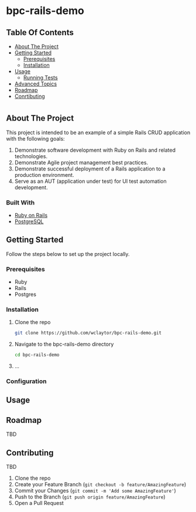 # bpc-rails-demo

<!-- TABLE OF CONTENTS -->
## Table Of Contents
- [About The Project](#about-the-project)
- [Getting Started](#getting-started)
   - [Prerequisites](#prerequisites)
   - [Installation](#installation)
- [Usage](#usage)
   - [Running Tests](#running-tests)
- [Advanced Topics](#advanced-topics)
- [Roadmap](#roadmap)
- [Conrtibuting](#contributing)

#

<!-- ABOUT THE PROJECT -->
## About The Project
This project is intended to be an example of a simple Rails CRUD application with the following goals:

1. Demonstrate software development with Ruby on Rails and related technologies.
2. Demonstrate Agile project management best practices.
3. Demonstrate successful deployment of a Rails application to a production environment.
4. Serve as an AUT (application under test) for UI test automation development.


### Built With

* [Ruby on Rails](https://rubyonrails.org/)
* [PostgreSQL](https://www.postgresql.org/)


<!-- GETTING STARTED -->
## Getting Started

Follow the steps below to set up the project locally.

### Prerequisites

* Ruby
* Rails
* Postgres

### Installation

1. Clone the repo
   ```sh
   git clone https://github.com/wclaytor/bpc-rails-demo.git
   ```
   
2. Navigate to the bpc-rails-demo directory
   ```sh
   cd bpc-rails-demo
   ```

3. ...

### Configuration


<!-- USAGE EXAMPLES -->
## Usage

### 

#### 


<!-- ROADMAP -->
## Roadmap
TBD

<!-- CONTRIBUTING -->
## Contributing
TBD

1. Clone the repo
2. Create your Feature Branch (`git checkout -b feature/AmazingFeature`)
3. Commit your Changes (`git commit -m 'Add some AmazingFeature'`)
4. Push to the Branch (`git push origin feature/AmazingFeature`)
5. Open a Pull Request
